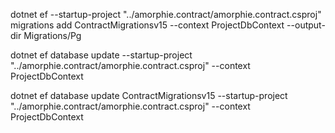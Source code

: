 dotnet ef --startup-project "../amorphie.contract/amorphie.contract.csproj" migrations add ContractMigrationsv15 --context ProjectDbContext --output-dir Migrations/Pg

dotnet ef database update --startup-project "../amorphie.contract/amorphie.contract.csproj"  --context ProjectDbContext

dotnet ef database update ContractMigrationsv15 --startup-project "../amorphie.contract/amorphie.contract.csproj"  --context ProjectDbContext
 